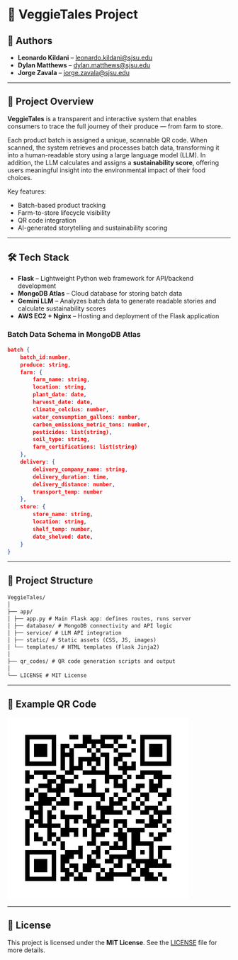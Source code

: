 # 🥦 VeggieTales Project

## 👥 Authors

- **Leonardo Kildani** – leonardo.kildani@sjsu.edu
- **Dylan Matthews** – dylan.matthews@sjsu.edu
- **Jorge Zavala** – jorge.zavala@sjsu.edu

---

## 📖 Project Overview

**VeggieTales** is a transparent and interactive system that enables consumers to trace the full journey of their produce — from farm to store.

Each product batch is assigned a unique, scannable QR code. When scanned, the system retrieves and processes batch data, transforming it into a human-readable story using a large language model (LLM). In addition, the LLM calculates and assigns a **sustainability score**, offering users meaningful insight into the environmental impact of their food choices.

Key features:

- Batch-based product tracking
- Farm-to-store lifecycle visibility
- QR code integration
- AI-generated storytelling and sustainability scoring

---

## 🛠 Tech Stack

- **Flask** – Lightweight Python web framework for API/backend development
- **MongoDB Atlas** – Cloud database for storing batch data
- **Gemini LLM** – Analyzes batch data to generate readable stories and calculate sustainability scores
- **AWS EC2 + Nginx** – Hosting and deployment of the Flask application

### Batch Data Schema in MongoDB Atlas

```json
batch {
	batch_id:number,
	produce: string,
	farm: {
		farm_name: string,
		location: string,
		plant_date: date,
		harvest_date: date,
		climate_celcius: number,
		water_consumption_gallons: number,
		carbon_emissions_metric_tons: number,
		pesticides: list(string),
		soil_type: string,
		farm_certifications: list(string)
	},
	delivery: {
		delivery_company_name: string,
		delivery_duration: time,
		delivery_distance: number,
		transport_temp: number
	},
	store: {
		store_name: string,
		location: string,
		shelf_temp: number,
		date_shelved: date,
	}
}
```

---

## 📁 Project Structure

```
VeggieTales/
│
├── app/
│ ├── app.py # Main Flask app: defines routes, runs server
│ ├── database/ # MongoDB connectivity and API logic
│ ├── service/ # LLM API integration
│ ├── static/ # Static assets (CSS, JS, images)
│ └── templates/ # HTML templates (Flask Jinja2)
│
├── qr_codes/ # QR code generation scripts and output
│
└── LICENSE # MIT License
```

---

## 🧪 Example QR Code

![QR Code](qr_codes/qr_codes_output/batch_67f096d6828f7d3c901cc7cc.png)

---

## 📄 License

This project is licensed under the **MIT License**. See the [LICENSE](./LICENSE) file for more details.
